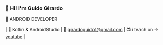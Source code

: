 ### 👋 Hi! I'm Guido Girardo
📱 ANDROID DEVELOPER

| 👾 Kotlin & AndroidStudio
| 📩 girardoguido1@gmail.com
| 📺 i teach on -> <a href="https://www.youtube.com/channel/UCOnW_o7ddZy54MEzeYW2LIg">youtube</a> |

<!--
**GuidoGirardo/GuidoGirardo** is a ✨ _special_ ✨ repository because its `README.md` (this file) appears on your GitHub profile.

Here are some ideas to get you started:

- 🔭 I’m currently working on ...
- 🌱 I’m currently learning ...
- 👯 I’m looking to collaborate on ...
- 🤔 I’m looking for help with ...
- 💬 Ask me about ...
- 📫 How to reach me: ...
- 😄 Pronouns: ...
- ⚡ Fun fact: ...
-->
